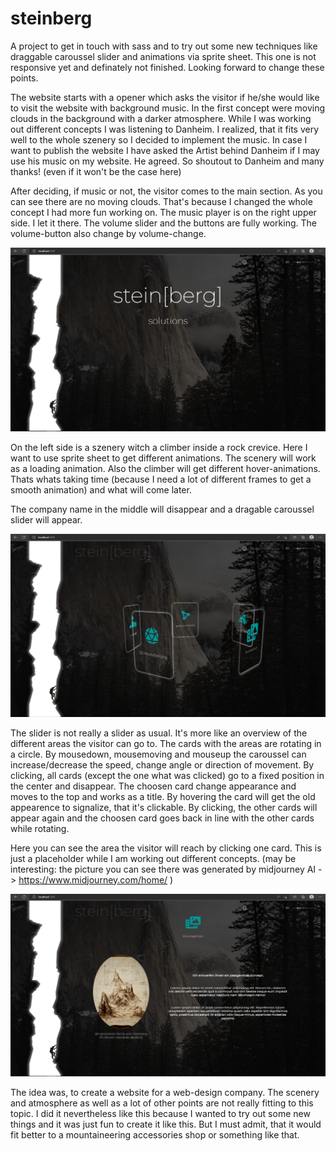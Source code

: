 # steinberg

A project to get in touch with sass and to try out some new techniques like draggable caroussel slider and animations via sprite sheet. This one is not responsive yet and definately not finished. Looking forward to change these points.

The website starts with a opener which asks the visitor if he/she would like to visit the website with background music. In the first concept were moving clouds in the background with a darker atmosphere. While I was working out different concepts I was listening to Danheim. I realized, that it fits very well to the whole szenery so I decided to implement the music. In case I want to publish the website I have asked the Artist behind Danheim if I may use his music on my website. He agreed. So shoutout to Danheim and many thanks! (even if it won't be the case here)

After deciding, if music or not, the visitor comes to the main section. As you can see there are no moving clouds. That's because I changed the whole concept I had more fun working on. The music player is on the right upper side. I let it there. The volume slider and the buttons are fully working. The volume-button also change by volume-change.

![](screenshots/start.PNG)

On the left side is a szenery witch a climber inside a rock crevice. Here I want to use sprite sheet to get different animations. The scenery will work as a loading animation. Also the climber will get different hover-animations. Thats whats taking time (because I need a lot of different frames to get a smooth animation) and what will come later.

The company name in the middle will disappear and a dragable caroussel slider will appear.

![](screenshots/caroussel.PNG)

The slider is not really a slider as usual. It's more like an overview of the different areas the visitor can go to. The cards with the areas are rotating in a circle. By mousedown, mousemoving and mouseup the caroussel can increase/decrease the speed, change angle or direction of movement. By clicking, all cards (except the one what was clicked) go to a fixed position in the center and disappear. The choosen card change appearance and moves to the top and works as a title. By hovering the card will get the old appearence to signalize, that it's clickable. By clicking, the other cards will appear again and the choosen card goes back in line with the other cards while rotating.

Here you can see the area the visitor will reach by clicking one card. This is just a placeholder while I am working out different concepts. (may be interesting: the picture you can see there was generated by midjourney AI -> https://www.midjourney.com/home/ )

![](screenshots/conception.PNG)

The idea was, to create a website for a web-design company. The scenery and atmosphere as well as a lot of other points are not really fitting to this topic. I did it nevertheless like this because I wanted to try out some new things and it was just fun to create it like this. But I must admit, that it would fit better to a mountaineering accessories shop or something like that.
